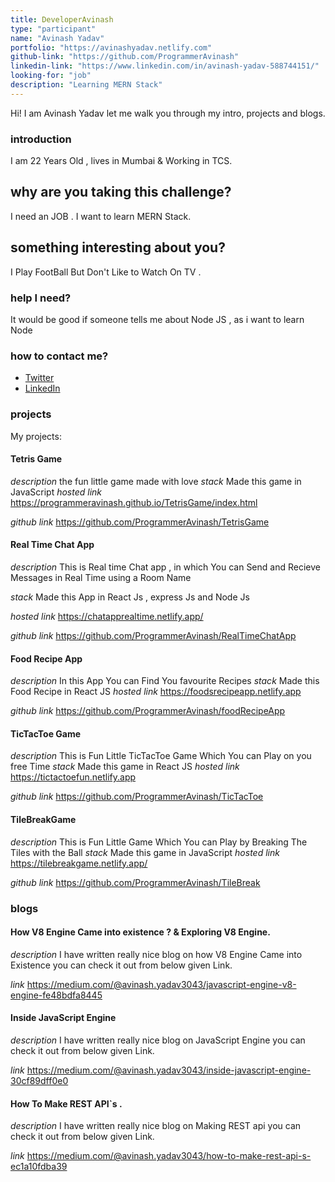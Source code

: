 ```yaml
---
title: DeveloperAvinash
type: "participant"
name: "Avinash Yadav"
portfolio: "https://avinashyadav.netlify.com"
github-link: "https://github.com/ProgrammerAvinash"
linkedin-link: "https://www.linkedin.com/in/avinash-yadav-588744151/"
looking-for: "job"
description: "Learning MERN Stack"
---
```


Hi! I am Avinash Yadav let me walk you through my intro, projects and blogs.

### introduction

I am 22 Years Old ,  lives in Mumbai & Working in TCS.

## why are you taking this challenge?

I need an JOB . 
I want to learn MERN Stack.

## something interesting about you?

I Play FootBall But Don't Like to Watch On TV .

### help I need?

It would be good if someone tells me about Node JS , as i want to learn Node 

### how to contact me?

- [Twitter](https://twitter.com/Aviyadav25/)
- [LinkedIn](https://www.linkedin.com/in/avinash-yadav-588744151/)

### projects

My projects:

#### Tetris Game

_description_ the fun little game made with love 
_stack_ Made this game in JavaScript
_hosted link_ https://programmeravinash.github.io/TetrisGame/index.html

_github link_ https://github.com/ProgrammerAvinash/TetrisGame

#### Real Time Chat App

_description_ This is Real time Chat app , in which You can Send and Recieve Messages in Real Time using a Room Name

_stack_ Made this App in React Js , express Js and Node Js

_hosted link_ https://chatapprealtime.netlify.app/

_github link_ https://github.com/ProgrammerAvinash/RealTimeChatApp

#### Food Recipe App

_description_ In this App You can Find You favourite Recipes 
_stack_  Made this Food Recipe in React JS
_hosted link_ https://foodsrecipeapp.netlify.app

_github link_ https://github.com/ProgrammerAvinash/foodRecipeApp

#### TicTacToe Game

_description_ This is Fun Little TicTacToe Game Which You can Play on you free Time
_stack_  Made this game in React JS 
_hosted link_ https://tictactoefun.netlify.app

_github link_ https://github.com/ProgrammerAvinash/TicTacToe

#### TileBreakGame

_description_ This is Fun Little Game Which You can Play by Breaking The Tiles with the Ball
_stack_  Made this game in JavaScript 
_hosted link_ https://tilebreakgame.netlify.app/

_github link_ https://github.com/ProgrammerAvinash/TileBreak





### blogs


#### How V8 Engine Came into existence ? & Exploring V8 Engine.

_description_ I have written really nice blog on how V8 Engine Came into Existence you can check it out from below given Link.

_link_ https://medium.com/@avinash.yadav3043/javascript-engine-v8-engine-fe48bdfa8445


#### Inside JavaScript Engine


_description_ I have written really nice blog on JavaScript Engine you can check it out from below given Link.

_link_ https://medium.com/@avinash.yadav3043/inside-javascript-engine-30cf89dff0e0

#### How To Make REST API`s .


_description_ I have written really nice blog on Making REST api you can check it out from below given Link.

_link_ https://medium.com/@avinash.yadav3043/how-to-make-rest-api-s-ec1a10fdba39

